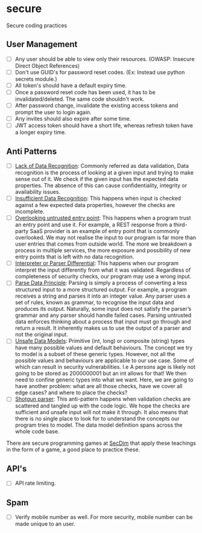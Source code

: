 # secure
Secure coding practices

## User Management
- [ ] Any user should be able to view only their resources. (OWASP: Insecure Direct Object References)
- [ ] Don't use GUID's for password reset codes. (Ex: Instead use python secrets module.)
- [ ] All token's should have a default expiry time.
- [ ] Once a password reset code has been used, it has to be invalidated/deleted. The same code shouldn't work.
- [ ] After password change, invalidate the existing access tokens and prompt the user to login again.
- [ ] Any invites should also expire after some time.
- [ ] JWT access token should have a short life, whereas refresh token have a longer expiry time.

## Anti Patterns
- [ ] [Lack of Data Recognition](https://learn.secdim.com/course/defensive-programming-1st-core-principle/principle-1-anti-patterns): Commonly referred as data validation, Data recognition is the process of looking at a given input and trying to make sense out of it. We check if the given input has the expected data properties. The absence of this can cause confidentiality, integrity or availability issues.
- [ ] [Insufficient Data Recognition](https://learn.secdim.com/course/defensive-programming-1st-core-principle/principle-1-anti-patterns): This happens when input is checked against a few expected data properties, however the checks are incomplete.
- [ ] [Overlooking untrusted entry point](https://learn.secdim.com/course/defensive-programming-1st-core-principle/principle-1-anti-patterns): This happens when a program trust an entry point and use it. For example, a REST response from a third-party SaaS provider is an example of entry point that is commonly overlooked. We may not realise the input to our program is far more than user entries that comes from outside world. The more we breakdown a process in multiple services, the more exposure and possibility of new entry points that is left with no data recognition.
- [ ] [Interpreter or Parser Differential](https://learn.secdim.com/course/defensive-programming-1st-core-principle/principle-1-anti-patterns): This happens when our program interpret the input differently from what it was validated. Regardless of completeness of security checks, our program may use a wrong input.
- [ ] [Parse Data Principle](https://learn.secdim.com/course/defensive-programming-1st-core-principle/principle-1-principle): Parsing is simply a process of converting a less structured input to a more structured output. For example, a program receives a string and parses it into an integer value. Any parser uses a set of rules, known as grammar, to recognise the input data and produces its output. Naturally, some input does not satisfy the parser’s grammar and any parser should handle failed cases. Parsing untrusted data enforces thinking about a process that input must go through and return a result. It inherently makes us to use the output of a parser and not the original input.
- [ ] [Unsafe Data Models](https://learn.secdim.com/course/defensive-programming-2nd-core-principle/principle-2-anti-patterns): Primitive (int, long) or composite (string) types have many possible values and default behaviours. The concept we try to model is a subset of these generic types. However, not all the possible values and behaviours are applicable to our use case. Some of which can result in security vulnerabilities. I.e A persons age is likely not going to be stored as 2000000001 
but an int allows for that! We then need to confine generic types into what we want. Here, we are going to have another problem: what are all those checks, have we cover all edge cases? and where to place the checks?
- [ ] [Shotgun parser](https://learn.secdim.com/course/defensive-programming-2nd-core-principle/principle-2-anti-patterns): This anti-pattern happens when validation checks are scattered and tangled up with the code logic. We hope the checks are sufficient and unsafe input will not make it through. It also means that there is no single place to look for to understand the concepts our program tries to model. The data model definition spans across the whole code base.

There are secure programming games at [SecDim](https://secdim.com) that apply these teachings in the form of a game, a good place to practice these.


## API's
- [ ] API rate limiting.

## Spam
- [ ] Verify mobile number as well. For more security, mobile number can be made unique to an user.
